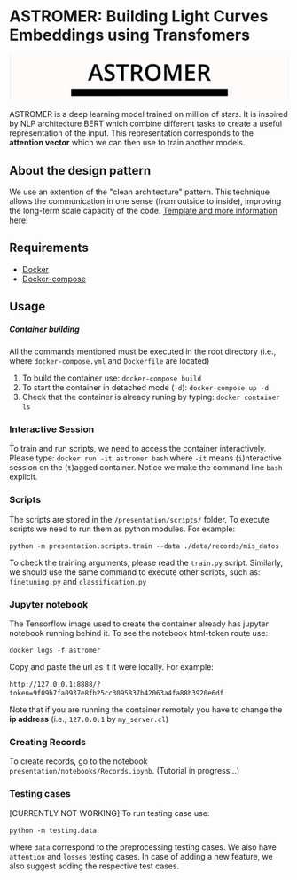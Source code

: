 # ASTROMER: Building Light Curves Embeddings using Transfomers

![](https://github.com/cridonoso/astromer/blob/main/presentation/figures/banner.png?raw=true)

ASTROMER is a deep learning model trained on million of stars. It is inspired by NLP architecture BERT which combine different tasks to create a useful representation of the input. This representation corresponds to the **attention vector** which we can then use to train another models.

## About the design pattern
We use an extention of the "clean architecture" pattern. This technique allows the communication in one sense (from outside to inside), improving the long-term scale capacity of the code. [Template and more information here!](https://github.com/cridonoso/tf2_base.git)

## Requirements
- [Docker](https://docs.docker.com/engine/install/)
- [Docker-compose](https://docs.docker.com/compose/install/)

## Usage
##### Container building
All the commands mentioned must be executed in the root directory (i.e., where `docker-compose.yml` and `Dockerfile` are located)
1. To build the container use: `docker-compose build`
2. To start the container in detached mode (`-d`): `docker-compose up -d`
3. Check that the container is already runing by typing: `docker container ls`

### Interactive Session
To train and run scripts, we need to access the container interactively. Please type:
```docker run -it astromer bash``` 
where `-it` means (`i`)nteractive session on the (`t`)agged container. Notice we make the command line `bash` explicit.

### Scripts
The scripts are stored in the `/presentation/scripts/` folder. 
To execute scripts we need to run them as python modules. For example:
```
python -m presentation.scripts.train --data ./data/records/mis_datos
``` 
To check the training arguments, please read the `train.py` script. Similarly, we should use the same command to execute other scripts, such as: `finetuning.py` and `classification.py`

### Jupyter notebook
The Tensorflow image used to create the container already has jupyter notebook running behind it. To see the notebook html-token route use:
```
docker logs -f astromer
```
Copy and paste the url as it it were locally. 
For example: 
```
http://127.0.0.1:8888/?token=9f09b7fa0937e8fb25cc3095837b42063a4fa88b3920e6df
``` 

Note that if you are running the container remotely you have to change the **ip address** (i.e., `127.0.0.1` by `my_server.cl`)

### Creating Records
To create records, go to the notebook `presentation/notebooks/Records.ipynb`. (Tutorial in progress...)

### Testing cases
[CURRENTLY NOT WORKING]
To run testing case use: 
```
python -m testing.data
```
where `data` correspond to the preprocessing testing cases. We also have `attention` and `losses` testing cases. In case of adding a new feature, we also suggest adding the respective test cases.
